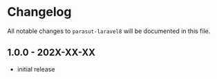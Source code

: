 # Changelog

All notable changes to `parasut-laravel8` will be documented in this file.

## 1.0.0 - 202X-XX-XX

- initial release
